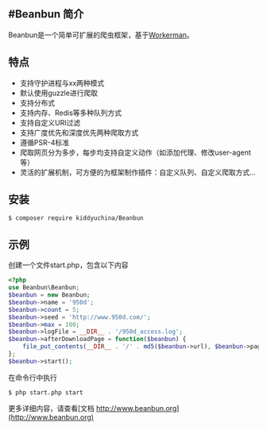 #Beanbun
简介
----
Beanbun是一个简单可扩展的爬虫框架，基于[Workerman](http://www.workerman.net)。

特点
----
- 支持守护进程与xx两种模式
- 默认使用guzzle进行爬取
- 支持分布式
- 支持内存、Redis等多种队列方式
- 支持自定义URI过滤
- 支持广度优先和深度优先两种爬取方式
- 遵循PSR-4标准
- 爬取网页分为多步，每步均支持自定义动作（如添加代理、修改user-agent等）
- 灵活的扩展机制，可方便的为框架制作插件：自定义队列、自定义爬取方式...

安装
----
```
$ composer require kiddyuchina/Beanbun
```

示例
----
创建一个文件start.php，包含以下内容
``` php
<?php
use Beanbun\Beanbun;
$beanbun = new Beanbun;
$beanbun->name = '950d';
$beanbun->count = 5;
$beanbun->seed = 'http://www.950d.com/';
$beanbun->max = 100;
$beanbun->logFile = __DIR__ . '/950d_access.log';
$beanbun->afterDownloadPage = function($beanbun) {
	file_put_contents(__DIR__ . '/' . md5($beanbun->url), $beanbun->page);
};
$beanbun->start();
```
在命令行中执行
```
$ php start.php start
```

更多详细内容，请查看[文档 http://www.beanbun.org](http://www.beanbun.org)


